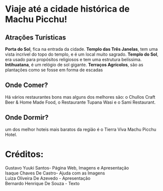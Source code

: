 #  Viaje até a cidade histórica de Machu Picchu!

## Atrações Turísticas 
**Porta do Sol**, fica na entrada da cidade.
 **Templo das Três Janelas**, tem uma vista incrível do topo do templo, e é um local muito sagrado.
 **Templo do Sol**, era usado para propósitos religiosos e tem uma estrutura belíssima.
 **Intihuatana**, é um relógio de sol gigante.
 **Terraços Agrícolos**, são as plantações como se fosse em forma de escadas
 ## Onde Comer?
 Há vários restaurantes bons mas alguns dos melhores são:
 o Chullos Craft Beer & Home Made Food, o Restaurante Tupana Wasi e o Sami Restaurant.
 ## Onde Dormir?
 um dos melhor hoteis mais baratos da região é o Tierra Viva Machu Picchu Hotel.
 # Créditos:
 Gustavo Yuuki Santos- Página Web, Imagens e Apresentação  
 Isaque Chaves De Castro- Ajuda com as Imagens  
 Luiza Oliveira De Azevedo - Apresentação  
 Bernardo Henrique De Souza - Texto  
